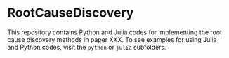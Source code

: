 # RootCauseDiscovery

This repository contains Python and Julia codes for implementing the root cause discovery methods in paper XXX. To see examples for using Julia and Python codes, visit the `python` or `julia` subfolders.

